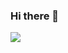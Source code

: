 ### Hi there 👋

<img src="https://github-readme-stats.vercel.app/api/top-langs?username=azajay08&layout=compact"/>
